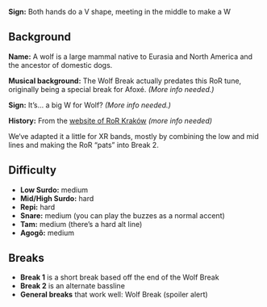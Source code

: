 **Sign:** Both hands do a V shape, meeting in the middle to make a W


## Background

**Name:** A wolf is a large mammal native to Eurasia and North America and the ancestor of domestic dogs.

**Musical background:** The Wolf Break actually predates this RoR tune, originally being a special break for Afoxé. *(More info needed.)*

**Sign:** It’s... a big W for Wolf? *(More info needed.)*

**History:** From the [website of RoR Kraków](https://sambaka.wordpress.com/rytmy/) *(more info needed)*

We‘ve adapted it a little for XR bands, mostly by combining the low and mid lines and making the RoR “pats” into Break 2.

## Difficulty

* **Low Surdo:** medium
* **Mid/High Surdo:** hard
* **Repi:** hard 
* **Snare:** medium (you can play the buzzes as a normal accent)
* **Tam:** medium (there’s a hard alt line)
* **Agogô:** medium

## Breaks

* **Break 1** is a short break based off the end of the Wolf Break
* **Break 2** is an alternate bassline
* **General breaks** that work well: Wolf Break (spoiler alert)
